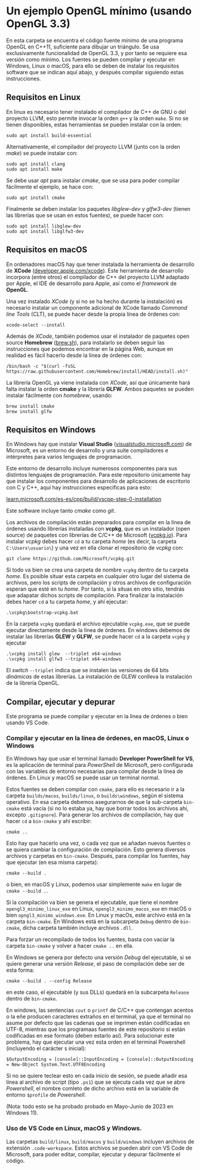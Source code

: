 # Un ejemplo OpenGL mínimo (usando OpenGL 3.3)

En esta carpeta se encuentra el código fuente mínimo de una programa OpenGL en C++11, suficiente para dibujar un triángulo. Se usa exclusivamente funcionalidad de OpenGL 3.3, y por tanto se requiere esa versión como mínimo. Los fuentes se pueden compilar y ejecutar en Windows, Linux o macOS, para ello se deben de instalar los requisitos software que se indican aquí abajo, y después compilar siguiendo estas instrucciones.

## Requisitos en Linux

En linux es necesario tener instalado el compilador de C++ de GNU o del proyecto LLVM, esto permite invocar la orden `g++` y la orden `make`. Si no se tienen disponibles, estas herramientas se pueden instalar con la orden:

```
sudo apt install build-essential
```

Alternativamente, el compilador del proyecto LLVM (junto con la orden _make_) se puede instalar con:

```
sudo apt install clang
sudo apt install make
```

Se debe usar _apt_ para instalar _cmake_, que se usa para poder compilar fácilmente el ejemplo, se hace con:

```
sudo apt install cmake
```

Finalmente se deben instalar los paquetes _libglew-dev_ y _glfw3-dev_ (tienen las librerías que se usan en estos fuentes), se puede hacer con:

```
sudo apt install libglew-dev
sudo apt install libglfw3-dev
```

## Requisitos en macOS

En ordenadores macOS hay que tener instalada la herramienta de desarrollo de **XCode** ([developer.apple.com/xcode](https://developer.apple.com/xcode/)).
Este herramienta de desarrollo incorpora (entre otros) el compilador de C++ del proyecto LLVM adaptado por Apple, el IDE de desarrollo para Apple, así como el _framework_ de **OpenGL**. 

Una vez instalado _XCode_ (y si no se ha hecho durante la instalación) es necesario instalar un componente adicional de XCode llamado _Command line Tools_ (CLT), se puede hacer desde la propia línea de órdenes con:

```
xcode-select --install
```

Además de _XCode_, también podemos usar el instalador de paquetes open source **Homebrew** ([brew.sh](https://brew.sh/index_es)), para instalarlo se deben seguir las instrucciones que podemos encontrar en la página Web, aunque en realidad es fácil hacerlo desde la línea de órdenes con:

```
/bin/bash -c "$(curl -fsSL https://raw.githubusercontent.com/Homebrew/install/HEAD/install.sh)"
```

La librería OpenGL ya viene instalada con _XCode_, así que únicamente hará falta instalar la orden **cmake** y la librería **GLFW**. Ambos paquetes se pueden instalar fácilmente con _homebrew_, usando:  

```
brew install cmake
brew install glfw
```

## Requisitos en Windows

En Windows hay que instalar **Visual Studio** ([visualstudio.microsoft.com](https://visualstudio.microsoft.com))
 de Microsoft, es un entorno de desarrollo y una suite compiladores e intérpretes para varios lenguajes de programación. 

Este entorno de desarrollo incluye numerosos componentes para sus distintos lenguajes de programación. Para este repositorio únicamente hay que instalar los componentes para desarrollo de aplicaciones de escritorio con C y C++, aquí hay instrucciones específicas para esto:

[learn.microsoft.com/es-es/cpp/build/vscpp-step-0-installation](https://learn.microsoft.com/es-es/cpp/build/vscpp-step-0-installation)

Este software incluye tanto _cmake_ como _git_.

Los archivos de compilación están preparados para compilar en la línea de órdenes usando librerías instaladas con **vcpkg**, que es un instalador (open source) de paquetes con librerías de C/C++ de Microsoft ([vcpkg.io](https://vcpkg.io)).  Para instalar _vcpkg_ debes hacer `cd` a tu carpeta _home_ (es decir, la carpeta `C:\Users\usuario\`) y una vez en ella clonar el repositorio de _vcpkg_ con:

```
git clone https://github.com/Microsoft/vcpkg.git
```

Si todo va bien se crea una carpeta de nombre `vcpkg` dentro de tu carpeta _home_. Es posible situar esta carpeta en cualquier otro lugar del sistema de archivos, pero los scripts de compilación y otros archivos de configuración esperan que esté en tu _home_. Por tanto, si la situas en otro sitio, tendrás que adapatar dichos scripts de compilación. Para finalizar la instalación debes hacer `cd` a tu carpeta _home_, y ahí ejecutar:

```
.\vcpkg\bootstrap-vcpkg.bat
```

En la carpeta `vcpkg` quedará el archivo ejecutable `vcpkg.exe`, que se puede ejecutar directamente desde la línea de órdenes. En windows debemos de instalar las librerías **GLEW** y **GLFW**, se puede hacer `cd` a la carpeta `vcpkg` y ejecutar 

```
.\vcpkg install glew  --triplet x64-windows
.\vcpkg install glfw3 --triplet x64-windows
```

El _switch_ `--triplet` indica que se instalen las versiones de 64 bits _dinámicas_ de estas librerías. La instalación de GLEW conlleva la instalación de la librería OpenGL.


## Compilar, ejecutar y depurar

Este programa se puede compilar y ejecutar en la línea de órdenes o bien usando VS Code.

### Compilar y ejecutar en la línea de órdenes, en macOS, Linux o Windows

En Windows hay que usar el terminal llamado __Developer PowerShell for VS__, es la aplicación de terminal para _PowerShell_ de Microsoft, pero configurada con las variables de entorno necesarias para compilar desde la línea de órdenes. En Linux y macOS se puede usar un terminal normal.

Estos fuentes se deben compilar con `cmake`, para ello es necesario ir a la carpeta `builds/macos`, `builds/linux`, o `builds\windows`, según el sistema operativo. 
En esa carpeta debemos asegurarnos de que la sub-carpeta `bin-cmake` está vacía (si no lo estaba ya, hay que borrar todos los archivos ahí, excepto `.gitignore`).  Para generar los archivos de compilación, hay que hacer `cd` a `bin-cmake` y ahí escribir: 

```
cmake ..
``` 

Esto hay que hacerlo una vez, o cada vez que se añadan nuevos fuentes o se quiera cambiar la configuración de compilación. Esto genera diversos archivos y carpetas en `bin-cmake`. Después, para compilar los fuentes, hay que ejecutar (en esa misma carpeta):

```
cmake --build .
```

o bien, en macOS y Linux, podemos usar simplemente `make` en lugar de `cmake --build .`.

Si la compilación va bien se genera el ejecutable, que tiene el nombre  `opengl3_minimo_linux_exe` en Linux,  `opengl3_minimo_macos_exe` en macOS o bien `opngl3_minimo_windows.exe`. En Linux y macOs, este archivo está en la carpeta `bin-cmake`. En  Windows está en la subcarpeta `Debug` dentro de `bin-cmake`, dicha carpeta también incluye archivos `.dll`.

Para forzar un recompilado de todos los fuentes, basta con vaciar la carpeta `bin-cmake` y volver a hacer `cmake ..` en ella.

En Windows se genera por defecto una versión _Debug_ del ejecutable, si se quiere generar una versión _Release_, el paso de compilación debe ser de esta forma:

```
cmake --build . --config Release
```
en este caso, el ejecutable (y sus DLLs) quedará en la subcarpeta `Release` dentro de `bin-cmake`.

En windows, las sentencias `cout` o `printf` de C/C++ que contengan acentos o la eñe producen caracteres extraños en el terminal, ya que el terminal no asume por defecto que las cadenas que se imprimen están codificadas en UTF-8, mientras que los programaas fuentes de este repositorio sí están codificadas en ese formato (deben estarlo así). Para solucionar este problema, hay que ejecutar una vez esta orden en el terminal Powershell (incluyendo el carácter `$` inicial):

```
$OutputEncoding = [console]::InputEncoding = [console]::OutputEncoding = New-Object System.Text.UTF8Encoding
```

Si no se quiere teclear esto en cada inicio de sesión, se puede añadir esa línea al archivo de script (tipo `.ps1`) que se ejecuta cada vez que se abre _Powershell_, el nombre comleto de dicho archivo está en la variable de entorno `$profile` de _Powershell_.

(Nota: todo esto se ha probado probado en Mayo-Junio de 2023 en Windows 11).

### Uso de VS Code en Linux, macOS y Windows.

Las carpetas `build/linux`, `build/macos` y `build/windows` incluyen archivos de extensión `.code-workspace`. Estos archivos se pueden abrir con VS Code de Microsoft, para poder editar, compilar, ejecutar y depurar fácilmente el código.


